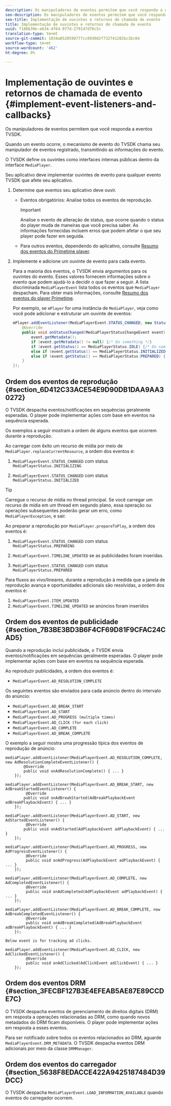 ```yaml
---
description: Os manipuladores de eventos permitem que você responda a eventos TVSDK.
seo-description: Os manipuladores de eventos permitem que você responda a eventos TVSDK.
seo-title: Implementação de ouvintes e retornos de chamada de evento
title: Implementação de ouvintes e retornos de chamada de evento
uuid: f186b39e-e634-4f64-977d-279147d76c5c
translation-type: tm+mt
source-git-commit: 1034a0520590777cc0930d2f732741202bc3bc04
workflow-type: tm+mt
source-wordcount: '462'
ht-degree: 0%

---
```



# Implementação de ouvintes e retornos de chamada de evento {#implement-event-listeners-and-callbacks}

Os manipuladores de eventos permitem que você responda a eventos TVSDK.

Quando um evento ocorre, o mecanismo de evento do TVSDK chama seu manipulador de eventos registrado, transmitindo as informações do evento.

O TVSDK define os ouvintes como interfaces internas públicas dentro da interface `MediaPlayer`.

Seu aplicativo deve implementar ouvintes de evento para qualquer evento TVSDK que afete seu aplicativo.

1. Determine que eventos seu aplicativo deve ouvir.

   * Eventos obrigatórios: Analise todos os eventos de reprodução.

      >[!IMPORTANT]
      >
      >Analise o evento de alteração de status, que ocorre quando o status do player muda de maneiras que você precisa saber. As informações fornecidas incluem erros que podem afetar o que seu player pode fazer em seguida.

   * Para outros eventos, dependendo do aplicativo, consulte [Resumo dos eventos do Primetime player](../../android-3x-events-notifications/events-summary/android-3x-events-summary.md).

1. Implemente e adicione um ouvinte de evento para cada evento.

   Para a maioria dos eventos, o TVSDK envia argumentos para os ouvintes do evento. Esses valores fornecem informações sobre o evento que podem ajudá-lo a decidir o que fazer a seguir. A lista discriminada `MediaPlayerEvent` lista todos os eventos que `MediaPlayer` despacham. Para obter mais informações, consulte [Resumo dos eventos do player Primetime](../../android-3x-events-notifications/events-summary/android-3x-events-summary.md).

   Por exemplo, se `mPlayer` for uma instância de `MediaPlayer`, veja como você pode adicionar e estruturar um ouvinte de eventos:

   ```java
   mPlayer.addEventListener(MediaPlayerEvent.STATUS_CHANGED, new StatusChangeEventListener() { 
       @Override 
       public void onStatusChanged(MediaPlayerStatusChangeEvent event) { 
           event.getMetadata(); 
           if (event.getMetadata() != null) {/* Do something */} 
           if (event.getStatus() == MediaPlayerStatus.IDLE) {/* Do something */} 
           else if (event.getStatus() == MediaPlayerStatus.INITIALIZED) {/* Do something */} 
           else if (event.getStatus() == MediaPlayerStatus.PREPARED) {/* Do something */} 
       } 
   }); 
   ```

## Ordem dos eventos de reprodução {#section_6D412C33ACE54E9D90DB1DAA9AA30272}

O TVSDK despacha eventos/notificações em sequências geralmente esperadas. O player pode implementar ações com base em eventos na sequência esperada.

Os exemplos a seguir mostram a ordem de alguns eventos que ocorrem durante a reprodução.

Ao carregar com êxito um recurso de mídia por meio de `MediaPlayer.replaceCurrentResource`, a ordem dos eventos é:

1. `MediaPlayerEvent.STATUS_CHANGED` com status  `MediaPlayerStatus.INITIALIZING`

1. `MediaPlayerEvent.STATUS_CHANGED` com status  `MediaPlayerStatus.INITIALIZED`

>[!TIP]
>
>Carregue o recurso de mídia no thread principal. Se você carregar um recurso de mídia em um thread em segundo plano, essa operação ou operações subsequentes poderão gerar um erro, como `MediaPlayerException`, e sair.

Ao preparar a reprodução por `MediaPlayer.prepareToPlay`, a ordem dos eventos é:

1. `MediaPlayerEvent.STATUS_CHANGED` com status  `MediaPlayerStatus.PREPARING`

1. `MediaPlayerEvent.TIMELINE_UPDATED` se as publicidades foram inseridas.
1. `MediaPlayerEvent.STATUS_CHANGED` com status  `MediaPlayerStatus.PREPARED`

Para fluxos ao vivo/lineares, durante a reprodução à medida que a janela de reprodução avança e oportunidades adicionais são resolvidas, a ordem dos eventos é:

1. `MediaPlayerEvent.ITEM_UPDATED`
1. `MediaPlayerEvent.TIMELINE_UPDATED` se anúncios foram inseridos

## Ordem dos eventos de publicidade {#section_7B3BE3BD3B6F4CF69D81F9CFAC24CAD5}

Quando a reprodução inclui publicidade, o TVSDK envia eventos/notificações em sequências geralmente esperadas. O player pode implementar ações com base em eventos na sequência esperada.

Ao reproduzir publicidades, a ordem dos eventos é:

* `MediaPlayerEvent.AD_RESOLUTION_COMPLETE`

Os seguintes eventos são enviados para cada anúncio dentro do intervalo do anúncio:

* `MediaPlayerEvent.AD_BREAK_START`
* `MediaPlayerEvent.AD_START`
* `MediaPlayerEvent.AD_PROGRESS (multiple times)`
* `MediaPlayerEvent.AD_CLICK (for each click)`
* `MediaPlayerEvent.AD_COMPLETE`
* `MediaPlayerEvent.AD_BREAK_COMPLETE`

O exemplo a seguir mostra uma progressão típica dos eventos de reprodução de anúncio:

```
mediaPlayer.addEventListener(MediaPlayerEvent.AD_RESOLUTION_COMPLETE, new AdResolutionCompleteEventListener() { 
        @Override 
        public void onAdResolutionComplete() { ... } 
    }); 
 
mediaPlayer.addEventListener(MediaPlayerEvent.AD_BREAK_START, new AdBreakStartedEventListener() { 
         @Override 
        public void onAdBreakStarted(AdBreakPlaybackEvent adBreakPlaybackEvent) { ... } 
    }); 
 
mediaPlayer.addEventListener(MediaPlayerEvent.AD_START, new AdStartedEventListener() { 
         @Override 
        public void onAdStarted(AdPlaybackEvent adPlaybackEvent) { ... } 
    }); 
 
mediaPlayer.addEventListener(MediaPlayerEvent.AD_PROGRESS, new AdProgressEventListener() { 
         @Override 
         public void onAdProgress(AdPlaybackEvent adPlaybackEvent) { ... } 
    }); 
 
mediaPlayer.addEventListener(MediaPlayerEvent.AD_COMPLETE, new AdCompletedEventListener() { 
         @Override 
         public void onAdCompleted(AdPlaybackEvent adPlaybackEvent) { ... } 
    }); 
 
mediaPlayer.addEventListener(MediaPlayerEvent.AD_BREAK_COMPLETE, new AdBreakCompletedEventListener() { 
         @Override 
         public void onAdBreakCompleted(AdBreakPlaybackEvent adBreakPlaybackEvent) { ... } 
    }); 
 
Below event is for tracking ad clicks. 
 
mediaPlayer.addEventListener(MediaPlayerEvent.AD_CLICK, new AdClickedEventListener() { 
         @Override 
         public void onAdClicked(AdClickEvent adClickEvent) { ... } 
    });
```

## Ordem dos eventos DRM {#section_3FECBF127B3E4EFEAB5AE87E89CCDE7C}

O TVSDK despacha eventos de gerenciamento de direitos digitais (DRM) em resposta a operações relacionadas ao DRM, como quando novos metadados do DRM ficam disponíveis. O player pode implementar ações em resposta a esses eventos.

Para ser notificado sobre todos os eventos relacionados ao DRM, aguarde `MediaPlayerEvent.DRM_METADATA`. O TVSDK despacha eventos DRM adicionais por meio da classe `DRMManager`.

## Ordem dos eventos do carregador {#section_5638F8EDACCE422A9425187484D39DCC}

O TVSDK despacha `MediaPlayerEvent.LOAD_INFORMATION_AVAILABLE` quando eventos do carregador ocorrem.